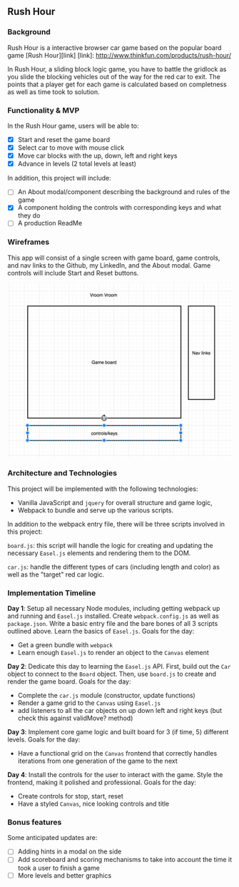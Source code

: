 ## Rush Hour

### Background

Rush Hour is a interactive browser car game based on the popular board game [Rush Hour][link]
[link]: http://www.thinkfun.com/products/rush-hour/

In Rush Hour, a sliding block logic game, you have to battle the gridlock as you slide the blocking vehicles out of the way for the red car to exit. The points that a player get for each game is calculated based on completness as well as time took to solution.

### Functionality & MVP  

In the Rush Hour game, users will be able to:

- [X] Start and reset the game board
- [X] Select car to move with mouse click
- [X] Move car blocks with the up, down, left and right keys
- [X] Advance in levels (2 total levels at least)

In addition, this project will include:

- [ ] An About modal/component describing the background and rules of the game
- [X] A component holding the controls with corresponding keys and what they do
- [ ] A production ReadMe

### Wireframes

This app will consist of a single screen with game board, game controls, and nav links to the Github, my LinkedIn,
and the About modal.  Game controls will include Start and Reset buttons.

![wireframes](./wireframe.png)

### Architecture and Technologies

This project will be implemented with the following technologies:

- Vanilla JavaScript and `jquery` for overall structure and game logic,
- Webpack to bundle and serve up the various scripts.

In addition to the webpack entry file, there will be three scripts involved in this project:

`board.js`: this script will handle the logic for creating and updating the necessary `Easel.js` elements and rendering them to the DOM.

`car.js`: handle the different types of cars (including length and color) as well as the "target" red car logic.

### Implementation Timeline

**Day 1**: Setup all necessary Node modules, including getting webpack up and running and `Easel.js` installed.  Create `webpack.config.js` as well as `package.json`.  Write a basic entry file and the bare bones of all 3 scripts outlined above.  Learn the basics of `Easel.js`.  Goals for the day:

- Get a green bundle with `webpack`
- Learn enough `Easel.js` to render an object to the `Canvas` element

**Day 2**: Dedicate this day to learning the `Easel.js` API.  First, build out the `Car` object to connect to the `Board` object.  Then, use `board.js` to create and render the game board. Goals for the day:

- Complete the `car.js` module (constructor, update functions)
- Render a game grid to the `Canvas` using `Easel.js`
- add listeners to all the car objects on up down left and right keys (but check this against validMove? method)

**Day 3**: Implement core game logic and built board for 3 (if time, 5) different levels.  Goals for the day:

- Have a functional grid on the `Canvas` frontend that correctly handles iterations from one generation of the game to the next

**Day 4**: Install the controls for the user to interact with the game.  Style the frontend, making it polished and professional.  Goals for the day:

- Create controls for stop, start, reset
- Have a styled `Canvas`, nice looking controls and title


### Bonus features

Some anticipated updates are:

- [ ] Adding hints in a modal on the side
- [ ] Add scoreboard and scoring mechanisms to take into account the time it took a user to finish a game
- [ ] More levels and better graphics
